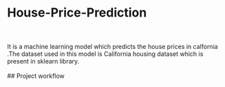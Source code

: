 # House-Price-Prediction
<br>
<br>
It is a machine learning model which predicts the house prices in calfornia .The dataset used in this model is California housing dataset which is present in sklearn library.
<br>
<br>
## Project workflow

